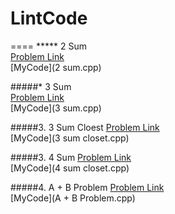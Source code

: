 # LintCode

====
***** 2 Sum     
[Problem Link](http://lintcode.com/en/problem/2-sum/)      
[MyCode](2 sum.cpp)

#####* 3 Sum     
[Problem Link](http://lintcode.com/en/problem/3-sum/)      
[MyCode](3 sum.cpp)

#####3. 3 Sum Cloest
[Problem Link](http://lintcode.com/en/problem/3-sum-closest/)   
[MyCode](3 sum closet.cpp)

#####3. 4 Sum
[Problem Link](http://lintcode.com/en/problem/4-sum/)   
[MyCode](4 sum closet.cpp)

#####4. A + B Problem
[Problem Link](http://lintcode.com/en/problem/a-b-problem/)   
[MyCode](A + B Problem.cpp)

